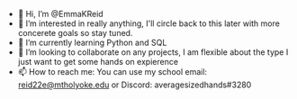 - 👋 Hi, I’m @EmmaKReid
- 👀 I’m interested in really anything, I'll circle back to this later with more concerete goals so stay tuned.
- 🌱 I’m currently learning Python and SQL
- 💞️ I’m looking to collaborate on any projects, I am flexible about the type I just want to get some hands on expierence
- 📫 How to reach me: You can use my school email: reid22e@mtholyoke.edu or Discord: averagesizedhands#3280


<!---
EmmaKReid/EmmaKReid is a ✨ special ✨ repository because its `README.md` (this file) appears on your GitHub profile.
You can click the Preview link to take a look at your changes.
--->
